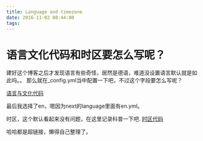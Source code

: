 ```yaml
---
title: Language and timezone
date: 2016-11-02 08:44:00
tags:
---
```

# 语言文化代码和时区要怎么写呢？
建好这个博客之后才发现语言有些奇怪，居然是德语，难道没设置语言默认就是如此吗。。
那么就在_config.yml当中配置一下吧，不过这个字段要怎么写呢？

<!--more-->

[语言与文化代码](http://blog.csdn.net/hao95165/article/details/50730432)

最后我选择了en，嗯因为next的language里面有en.yml。

时区，这个默认看起来没有问题，在这里记录科普一下吧. [时区代码](http://wenku.baidu.com/link?url=-fB3Z8PSZoi-XPmz6Rn1QzQLL7iQBMObX2To60NlC72m1jp40vxa8W-VQEMaGVhvwfvXfYibwMycweC9xXqNRA1nMPVs2uSQHHw-UBVt02O)

哈哈都是超链接，懒得自己整理了。

